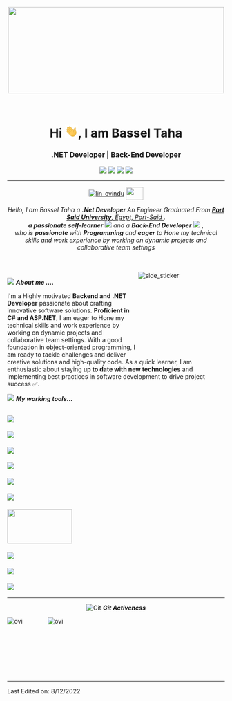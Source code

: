 
<p align="center">
  <img src="https://media.giphy.com/media/qgQUggAC3Pfv687qPC/giphy.gif" height="200" width = 500/>
</p>
<br>

<h1 align="center">Hi <img src="https://raw.githubusercontent.com/ABSphreak/ABSphreak/master/gifs/Hi.gif" width="30px">, I am Bassel Taha </h1>
<h3 align="center">.NET Developer | Back-End Developer </h2>

 <p align="center">
<img src="https://img.shields.io/badge/Age-25-blue" />
  <img src="https://img.shields.io/badge/Focus-.NET Development & Back--End Development-yellow" />
  <img src="https://img.shields.io/badge/Lives in-Egypt, PortSaid-success" />
  <img src="https://img.shields.io/badge/Languages-English%20%26%20Arabic-brightgreen" />
</p>
<hr>
<p align="center">
<a href="https://www.linkedin.com/in/bassel-taha-keshk/" target="blank"><img align="center" src="https://th.bing.com/th/id/R.15fd5adb3c750e71a0e6ba69caaabe5f?rik=r4eO9JHsawHnKg&pid=ImgRaw&r=0" alt="lin_ovindu" height="40" width="40" /></a>  
<a href = "mailto: Basseltaha98@gmail.com"><img align="center" src="https://seeklogo.com/images/G/gmail-new-2020-logo-32DBE11BB4-seeklogo.com.png" height="30" width="40" /></a>
 </p>


<p align="center">
  <em>
    Hello, I am Bassel Taha a <b>.Net Developer </b> An Engineer Graduated From <a href="[https://uom.lk/](https://psu.edu.eg/en/home-en/)"> <b>Port Said University</b>, Egypt, Port-Said </a>. <br>
    <b>a passionate self-learner</b> <img src="https://raw.githubusercontent.com/TheDudeThatCode/TheDudeThatCode/master/Assets/Developer.gif" width="30px"> and a <b>Back-End Developer</b>&nbsp;<img src="https://raw.githubusercontent.com/TheDudeThatCode/TheDudeThatCode/master/Assets/Designer.gif" width="36px">&nbsp,<br>who is <b>passionate</b>
    with <b>Programming</b> and  <b>eager</b> to Hone my technical skills and work experience by working on dynamic projects and collaborative team settings 
  </em> 
  <br>
<!--  <img src="https://media.giphy.com/media/gH3LO09IOiZIqePwv9/giphy.gif" width="50" /> <b><i align="center">Thought : "Life is full of choices…choose wisely!”</i></b> <img src="https://media.giphy.com/media/qjqUcgIyRjsl2/giphy.gif" width="50" />
-->
</p>
<br><br>
<img align="right" width=200px height=200px alt="side_sticker" src="https://media.giphy.com/media/TEnXkcsHrP4YedChhA/giphy.gif" />

<img src="https://media.giphy.com/media/iY8CRBdQXODJSCERIr/giphy.gif" width="30px">&nbsp;***About me ....***

  I'm a Highly motivated <b>Backend and .NET Developer</b> passionate about crafting innovative software   solutions. <b>Proficient in C# and ASP.NET</b>, I am eager to Hone my technical skills and work  experience by working on dynamic projects and collaborative team settings. With a good  foundation in object-oriented programming, I am ready to tackle challenges and deliver creative solutions and high-quality code. As a quick learner, I am enthusiastic about staying<b> up to date with new technologies</b> and implementing best practices in software development to drive project success ✅.
 

<img src="https://media.giphy.com/media/iY8CRBdQXODJSCERIr/giphy.gif" width="30px">&nbsp;***My working tools...***
<p align="left">
  

  <code> <img height="80" src="https://samiinfotech.com/wp-content/uploads/2022/09/EaHTsat.jpg"> </code>
  <code> <img height="80" src="https://th.bing.com/th/id/R.893b71926fa5241849cac9f3bd50a36b?rik=WWlnTUQe0UeUqw&pid=ImgRaw&r=0"> </code>
  <code> <img height="80" width ="" src="https://codeopinion.com/wp-content/uploads/2017/10/Bitmap-MEDIUM_Entity-Framework-Core-Logo_2colors_Square_Boxed_RGB.png"> </code>
  <code> <img height="80" src="https://www.vectorlogo.zone/logos/w3_html5/w3_html5-ar21.svg"> </code>
  <code> <img height="80" src="https://th.bing.com/th/id/OIP.PzM5Xc-Bw2DbeTGmMVqNNgAAAA?rs=1&pid=ImgDetMain"> </code>
  <code> <img height="80" src="https://th.bing.com/th/id/R.1e1036237df7ba6a39b5b12c167c15ed?rik=boKfLqP6fGVIpA&riu=http%3a%2f%2f4.bp.blogspot.com%2f-W7IqKEnbfGw%2fTp-5ctkQHlI%2fAAAAAAAAARk%2fWesGCastsWA%2fw1200-h630-p-k-no-nu%2fMVVM_Original_195x1001.png&ehk=eL%2fqK%2b2dVFHvjenhVT7MnqWGdxU%2b9%2fJFVgWRh%2f9x7yw%3d&risl=&pid=ImgRaw&r=0"> </code>
  <code> <img height="80" width ="150" src="https://www.itprotoday.com/sites/itprotoday.com/files/styles/article_featured_retina/public/logo-microsoft-sql-server-595x3350.jpg?itok=yF51O5OL" width='100'> </code>
  <code> <img height="80" src="https://th.bing.com/th/id/OIP.ggxLNjvf0deajdurBvbaeQHaEm?rs=1&pid=ImgDetMain"> </code>
  <code> <img height="80" src="https://www.brcline.com/wp-content/uploads/2016/01/bootstrap-logo.png"> </code>
  <code> <img height="80" src="https://th.bing.com/th/id/R.7ea67df8f3ea706fdc9b493725fa0835?rik=WIuTpARHDBiwKg&pid=ImgRaw&r=0"> </code>
  
  <hr>
  </p>
  <p align="center">
 <img src="https://media.giphy.com/media/W5eoZHPpUx9sapR0eu/giphy.gif" width="30px" alt="Git"/>&nbsp;<i><b>Git Activeness</b></i></p>
 
<p><img align="left" src="https://github-readme-stats.vercel.app/api/top-langs?username=Bassel-Taha&show_icons=true&locale=en&layout=compact&theme=chartreuse-dark" alt="ovi" /></p>
<p>&nbsp;<img align="right" src="https://github-readme-stats.vercel.app/api?username=Bassel-Taha&show_icons=true&locale=en&theme=chartreuse-dark" alt="ovi" width="410" /></p>
<br>
<br><br><br><br><br>

<!-- <hr> -->
<!-- <p align="center"><img src="https://media.giphy.com/media/QaMcXSekUWx7aogAUr/giphy.gif" width="30" />&nbsp;Git profile Trophies</p><br>
<img src="https://github-profile-trophy.vercel.app/?username=Bassel-Taha&theme=juicyfresh&no-bg=true" /> -->


-----
Last Edited on: 8/12/2022





